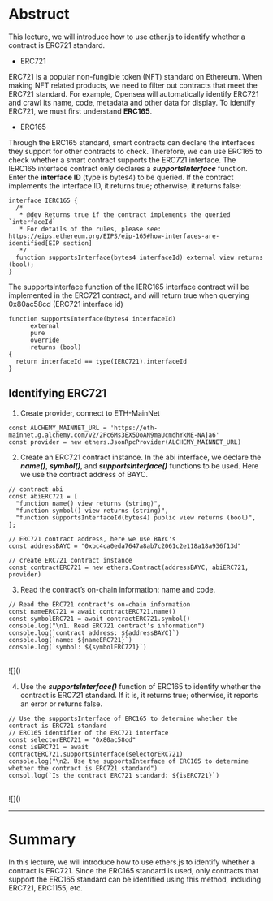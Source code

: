 # Abstruct

This lecture, we will introduce how to use ether.js to identify whether a contract is ERC721 standard.

- ERC721

ERC721 is a popular non-fungible token (NFT) standard on Ethereum. When making NFT related products, we need to filter out contracts that meet the ERC721 standard.
For example, Opensea will automatically identify ERC721 and crawl its name, code, metadata and other data for display. To identify ERC721, we must first understand **ERC165**.

- ERC165

Through the ERC165 standard, smart contracts can declare the interfaces they support for other contracts to check. Therefore, we can use ERC165 to check whether a smart contract supports the ERC721 interface.
The IERC165 interface contract only declares a ***supportsInterface*** function. Enter the **interface ID** (type is bytes4) to be queried. If the contract implements the interface ID, it returns true; otherwise, it returns false:

```
interface IERC165 {
  /*
   * @dev Returns true if the contract implements the queried `interfaceId`
   * For details of the rules, please see: https://eips.ethereum.org/EIPS/eip-165#how-interfaces-are-identified[EIP section]
   */
  function supportsInterface(bytes4 interfaceId) external view returns (bool);
}
```

The supportsInterface function of the IERC165 interface contract will be implemented in the ERC721 contract, and will return true when querying 0x80ac58cd (ERC721 interface id)

```
function supportsInterface(bytes4 interfaceId)
      external
      pure
      override
      returns (bool)
{
  return interfaceId == type(IERC721).interfaceId
}
```

## Identifying ERC721

1. Create provider, connect to ETH-MainNet

```
const ALCHEMY_MAINNET_URL = 'https://eth-mainnet.g.alchemy.com/v2/2Pc6Ms3EX5OoAN9maUcmdhYkME-NAja6'
const provider = new ethers.JsonRpcProvider(ALCHEMY_MAINNET_URL)
```

2. Create an ERC721 contract instance. In the abi interface, we declare the ***name()***, ***symbol()***, and ***supportsInterface()*** functions to be used. Here we use the contract address of BAYC.

```
// contract abi
const abiERC721 = [
  "function name() view returns (string)",
  "function symbol() view returns (string)",
  "function supportsInterfaceId(bytes4) public view returns (bool)",
];

// ERC721 contract address, here we use BAYC's
const addressBAYC = "0xbc4ca0eda7647a8ab7c2061c2e118a18a936f13d"

// create ERC721 contract instance
const contractERC721 = new ethers.Contract(addressBAYC, abiERC721, provider)
```

3. Read the contract’s on-chain information: name and code.

```
// Read the ERC721 contract's on-chain information
const nameERC721 = await contractERC721.name()
const symbolERC721 = await contractERC721.symbol()
console.log("\n1. Read ERC721 contract's information")
console.log(`contract address: ${addressBAYC}`)
console.log(`name: ${nameERC721}`)
console.log(`symbol: ${symbolERC721}`)
```
<br>
![]()<br>

4. Use the ***supportsInterface()*** function of ERC165 to identify whether the contract is ERC721 standard. If it is, it returns true; otherwise, it reports an error or returns false.

```
// Use the supportsInterface of ERC165 to determine whether the contract is ERC721 standard
// ERC165 identifier of the ERC721 interface
const selectorERC721 = "0x80ac58cd"
const isERC721 = await contractERC721.supportsInterface(selectorERC721)
console.log("\n2. Use the supportsInterface of ERC165 to determine whether the contract is ERC721 standard")
consol.log(`Is the contract ERC721 standard: ${isERC721}`)
```
<br>
![]()<br>

<hr>

# Summary

In this lecture, we will introduce how to use ethers.js to identify whether a contract is ERC721. Since the ERC165 standard is used, only contracts that support the ERC165 standard can be identified using this method, including ERC721, ERC1155, etc.
